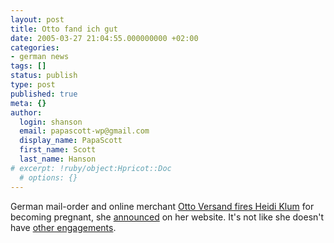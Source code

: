 ```yaml
---
layout: post
title: Otto fand ich gut
date: 2005-03-27 21:04:55.000000000 +02:00
categories:
- german news
tags: []
status: publish
type: post
published: true
meta: {}
author:
  login: shanson
  email: papascott-wp@gmail.com
  display_name: PapaScott
  first_name: Scott
  last_name: Hanson
# excerpt: !ruby/object:Hpricot::Doc
  # options: {}
---
```

<p>German mail-order and online merchant <a href="http://www.netzeitung.de/entertainment/style/331479.html" title="NETZEITUNG: Otto k&uuml;ndigt Vertrag mit Heidi Klum">Otto Versand fires Heidi Klum</a> for becoming pregnant, she <a href="http://www.heidiklum.de/do/newscenter/newseintrag.asp?id=200" title="Heidi Klum GmbH: Otto fand ich gut">announced</a> on her website. It's not like she doesn't have <a href="http://www.mcdonalds.de/">other engagements</a>.</p>
